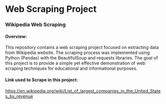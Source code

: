 # Web Scraping Project


### Wikipedia Web Scraping

#### Overview:
This repository contains a web scraping project focused on extracting data from Wikipedia website. The scraping process was implemented using Python (Pandas) with the BeautifulSoup and requests libraries. The goal of this project is to provide a simple yet effective demonstration of web scraping techniques for educational and informational purposes.

#### Link used to Scrape in this project:
https://en.wikipedia.org/wiki/List_of_largest_companies_in_the_United_States_by_revenue
